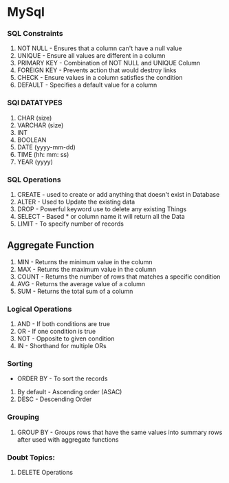 # MySql

### SQL Constraints

1. NOT NULL - Ensures that a column can't have a null value
2. UNIQUE   - Ensure all values are different in a column
3. PRIMARY KEY - Combination of NOT NULL and UNIQUE Column
4. FOREIGN KEY - Prevents action that would destroy links
5. CHECK - Ensure values in a column satisfies the condition
6. DEFAULT - Specifies a default value for a column

### SQl DATATYPES 

1. CHAR (size)
2. VARCHAR (size)
3. INT
4. BOOLEAN
5. DATE   (yyyy-mm-dd)
5. TIME   (hh: mm: ss)
6. YEAR   (yyyy)

### SQL Operations

1. CREATE - used to create or add anything that doesn't exist in Database
2. ALTER  - Used to Update the existing data
3. DROP - Powerful keyword use to delete any existing Things
4. SELECT - Based * or column name it will return all the Data
5. LIMIT - To specify number of records

## Aggregate Function 

1. MIN - Returns the minimum value in the column
2. MAX - Returns the maximum value in the column
3. COUNT - Returns the number of rows that matches a specific condition
4. AVG - Returns the average value of a column
5. SUM - Returns the total sum of a column

### Logical Operations

1. AND - If both conditions are true 
2. OR - If one condition is true 
3. NOT - Opposite to given condition
4. IN - Shorthand for multiple ORs

### Sorting 

* ORDER BY - To sort the records 
1. By default - Ascending order (ASAC)
2. DESC - Descending Order

### Grouping

1. GROUP BY - Groups rows that have the same values into summary rows after used with aggregate functions

### Doubt Topics:

1. DELETE Operations
